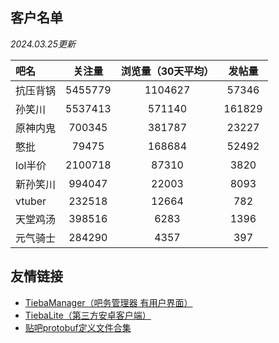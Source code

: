 ## 客户名单

*2024.03.25更新*

| 吧名     | 关注量  | 浏览量（30天平均） | 发帖量 |
| :------- | :-----: | :----------------: | :----: |
| 抗压背锅 | 5455779 |      1104627       | 57346  |
| 孙笑川   | 5537413 |       571140       | 161829 |
| 原神内鬼 | 700345  |       381787       | 23227  |
| 憨批     |  79475  |       168684       | 52492  |
| lol半价  | 2100718 |       87310        |  3820  |
| 新孙笑川 | 994047  |       22003        |  8093  |
| vtuber   | 232518  |       12664        |  782   |
| 天堂鸡汤 | 398516  |        6283        |  1396  |
| 元气骑士 | 284290  |        4357        |  397   |

## 友情链接

+ [TiebaManager（吧务管理器 有用户界面）](https://github.com/dog194/TiebaManager)
+ [TiebaLite（第三方安卓客户端）](https://github.com/HuanCheng65/TiebaLite/tree/4.0-dev)
+ [贴吧protobuf定义文件合集](https://github.com/n0099/tbclient.protobuf)
